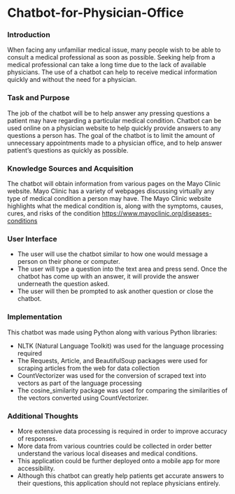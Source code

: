 # Chatbot-for-Physician-Office

### Introduction
When facing any unfamiliar medical issue, many people wish to be able to consult a medical professional as soon as possible. Seeking help from a medical professional can take a long time due to the lack of available physicians. The use of a chatbot can help to receive medical information quickly and without the need for a physician.

### Task and Purpose
The job of the chatbot will be to help answer any pressing questions a patient may have regarding a particular medical condition. Chatbot can be used online on a physician website to help quickly provide answers to any questions a person has. The goal of the chatbot is to limit the amount of unnecessary appointments made to a physician office, and to help answer patient’s questions as quickly as possible.

### Knowledge Sources and Acquisition
The chatbot will obtain information from various pages on the Mayo Clinic website. Mayo Clinic has a variety of webpages discussing virtually any type of medical condition a person may have. The Mayo Clinic website highlights what the medical condition is, along with the symptoms, causes, cures, and risks of the condition
https://www.mayoclinic.org/diseases-conditions

### User Interface
- The user will use the chatbot similar to how one would message a person on their phone or computer.
- The user will type a question into the text area and press send. Once the chatbot has come up with an answer, it will provide the answer underneath the question asked.
- The user will then be prompted to ask another question or close the chatbot.

### Implementation
This chatbot was made using Python along with various Python libraries:
- NLTK (Natural Language Toolkit) was used for the language processing required
- The Requests, Article, and BeautifulSoup packages were used for scraping articles from the web for data collection
- CountVectorizer was used for the conversion of scraped text into vectors as part of the language processing
- The cosine_similarity package was used for comparing the similarities of the vectors converted using CountVectorizer.

### Additional Thoughts
- More extensive data processing is required in order to improve accuracy of responses.
- More data from various countries could be collected in order better understand the various local diseases and medical conditions.
- This application could be further deployed onto a mobile app for more accessibility.
- Although this chatbot can greatly help patients get accurate answers to their questions, this application should not replace physicians entirely.













